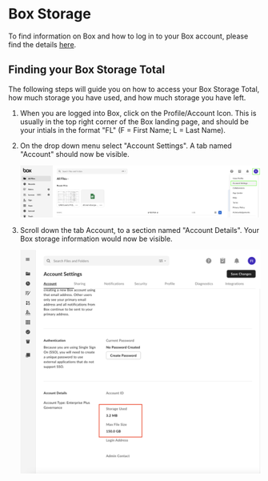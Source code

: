 # Box Storage

To find information on Box and how to log in to your Box account, please find the details [here](<hhttps://www.uab.edu/it/home/tech-solutions/file-storage/box>).

## Finding your Box Storage Total

The following steps will guide you on how to access your Box Storage Total, how much storage you have used, and how much storage you have left.

1. When you are logged into Box, click on the Profile/Account Icon. This is usually in the top right corner of the Box landing page, and should be your intials in the format "FL" (F = First Name; L = Last Name).

2. On the drop down menu select "Account Settings". A tab named "Account" should now be visible.

    ![!Box Profile/Account Icon](images/box_acc_icon.png)

3. Scroll down the tab Account, to a section named "Account Details". Your Box storage information would now be visible.

    ![!Box Storage Information](images/box_stor_size.png)
